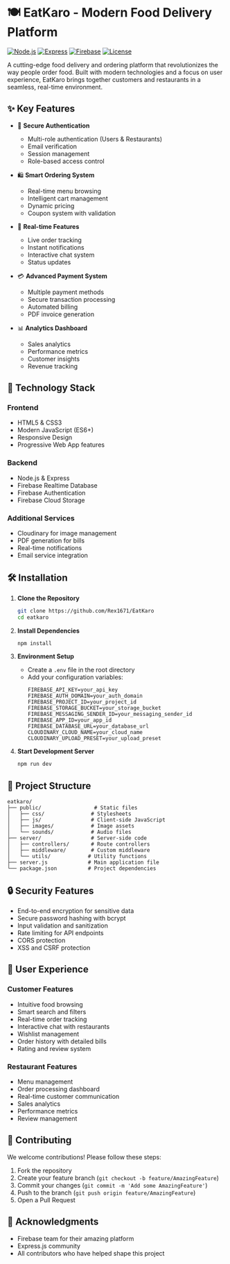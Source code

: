 # 🍽️ EatKaro - Modern Food Delivery Platform

[![Node.js](https://img.shields.io/badge/Node.js-v14+-green.svg)](https://nodejs.org)
[![Express](https://img.shields.io/badge/Express-v4.18.2-blue.svg)](https://expressjs.com)
[![Firebase](https://img.shields.io/badge/Firebase-v10.7.0-orange.svg)](https://firebase.google.com)
[![License](https://img.shields.io/badge/License-MIT-yellow.svg)](LICENSE)

A cutting-edge food delivery and ordering platform that revolutionizes the way people order food. Built with modern technologies and a focus on user experience, EatKaro brings together customers and restaurants in a seamless, real-time environment.

## ✨ Key Features

- 🔐 **Secure Authentication**
  - Multi-role authentication (Users & Restaurants)
  - Email verification
  - Session management
  - Role-based access control

- 🛍️ **Smart Ordering System**
  - Real-time menu browsing
  - Intelligent cart management
  - Dynamic pricing
  - Coupon system with validation

- 📱 **Real-time Features**
  - Live order tracking
  - Instant notifications
  - Interactive chat system
  - Status updates

- 💳 **Advanced Payment System**
  - Multiple payment methods
  - Secure transaction processing
  - Automated billing
  - PDF invoice generation

- 📊 **Analytics Dashboard**
  - Sales analytics
  - Performance metrics
  - Customer insights
  - Revenue tracking

## 🚀 Technology Stack

### Frontend
- HTML5 & CSS3
- Modern JavaScript (ES6+)
- Responsive Design
- Progressive Web App features

### Backend
- Node.js & Express
- Firebase Realtime Database
- Firebase Authentication
- Firebase Cloud Storage

### Additional Services
- Cloudinary for image management
- PDF generation for bills
- Real-time notifications
- Email service integration

## 🛠️ Installation

1. **Clone the Repository**
   ```bash
   git clone https://github.com/Rex1671/EatKaro
   cd eatkaro
   ```

2. **Install Dependencies**
   ```bash
   npm install
   ```

3. **Environment Setup**
   - Create a `.env` file in the root directory
   - Add your configuration variables:
     ```
     FIREBASE_API_KEY=your_api_key
     FIREBASE_AUTH_DOMAIN=your_auth_domain
     FIREBASE_PROJECT_ID=your_project_id
     FIREBASE_STORAGE_BUCKET=your_storage_bucket
     FIREBASE_MESSAGING_SENDER_ID=your_messaging_sender_id
     FIREBASE_APP_ID=your_app_id
     FIREBASE_DATABASE_URL=your_database_url
     CLOUDINARY_CLOUD_NAME=your_cloud_name
     CLOUDINARY_UPLOAD_PRESET=your_upload_preset
     ```

4. **Start Development Server**
   ```bash
   npm run dev
   ```

## 📁 Project Structure

```
eatkaro/
├── public/                 # Static files
│   ├── css/               # Stylesheets
│   ├── js/                # Client-side JavaScript
│   ├── images/            # Image assets
│   └── sounds/            # Audio files
├── server/                # Server-side code
│   ├── controllers/       # Route controllers
│   ├── middleware/        # Custom middleware
│   └── utils/            # Utility functions
├── server.js             # Main application file
└── package.json          # Project dependencies
```

## 🔒 Security Features

- End-to-end encryption for sensitive data
- Secure password hashing with bcrypt
- Input validation and sanitization
- Rate limiting for API endpoints
- CORS protection
- XSS and CSRF protection

## 📱 User Experience

### Customer Features
- Intuitive food browsing
- Smart search and filters
- Real-time order tracking
- Interactive chat with restaurants
- Wishlist management
- Order history with detailed bills
- Rating and review system

### Restaurant Features
- Menu management
- Order processing dashboard
- Real-time customer communication
- Sales analytics
- Performance metrics
- Review management

## 🤝 Contributing

We welcome contributions! Please follow these steps:

1. Fork the repository
2. Create your feature branch (`git checkout -b feature/AmazingFeature`)
3. Commit your changes (`git commit -m 'Add some AmazingFeature'`)
4. Push to the branch (`git push origin feature/AmazingFeature`)
5. Open a Pull Request


## 🙏 Acknowledgments

- Firebase team for their amazing platform
- Express.js community
- All contributors who have helped shape this project


